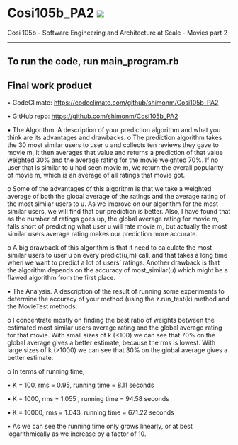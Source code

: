 # Cosi105b_PA2 <a href="https://codeclimate.com/github/shimonm/Cosi105b_PA2"><img src="https://codeclimate.com/github/shimonm/Cosi105b_PA2/badges/gpa.svg" /></a>
Cosi 105b - Software Engineering and Architecture at Scale - Movies part 2

------------------------------------
To run the code, run main_program.rb 
------------------------------------

Final work product
------------------------------------

•	CodeClimate: https://codeclimate.com/github/shimonm/Cosi105b_PA2

•	GitHub repo: https://github.com/shimonm/Cosi105b_PA2

•	The Algorithm. A description of your prediction algorithm and what you think are its advantages and drawbacks.
o	The prediction algorithm takes the 30 most similar users to user u and collects ten reviews they gave to movie m, it then averages that value and returns a prediction of that value weighted 30% and the average rating for the movie weighted 70%. If no user that is similar to u had seen movie m, we return the overall popularity of movie m, which is an average of all ratings that movie got. 

o	Some of the advantages of this algorithm is that we take a weighted average of both the global average of the ratings and the average rating of the most similar users to u. As we improve on our algorithm for the most similar users, we will find that our prediction is better. Also, I have found that as the number of ratings goes up, the global average rating for movie m, falls short of predicting what user u will rate movie m, but actually the most similar users average rating makes our prediction more accurate. 

o	A big drawback of this algorithm is that it need to calculate the most similar users to user u on every predict(u,m) call, and that takes a long time when we want to predict a lot of users’ ratings. Another drawback is that the algorithm depends on the accuracy of most_similar(u) which might be a flawed algorithm from the first place. 

•	The Analysis. A description of the result of running some experiments to determine the accuracy of your method (using the z.run_test(k) method and the MovieTest methods.

o	I concentrate mostly on finding the best ratio of weights between the estimated most similar users average rating and the global average rating for that movie. With small sizes of k (<100) we can see that 70% on the global average gives a better estimate, because the rms is lowest. With large sizes of k (>1000) we can see that 30% on the global average gives a better estimate.

o	In terms of running time, 

•	K = 100, rms = 0.95, running time = 8.11 seconds

•	K = 1000, rms = 1.055 , running time = 94.58 seconds

•	K = 10000, rms = 1.043, running time = 671.22 seconds

•	As we can see the running time only grows linearly, or at best logarithmically as we increase by a factor of 10. 

